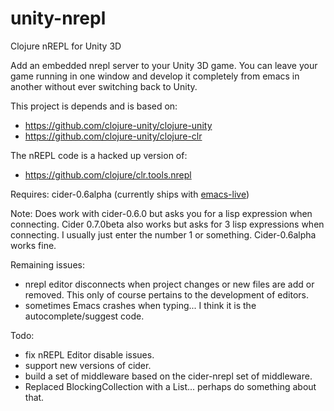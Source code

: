 unity-nrepl
===========

Clojure nREPL for Unity 3D

Add an embedded nrepl server to your Unity 3D game. You can leave your game running in one window and develop it completely from emacs in another without ever switching back to Unity.

This project is depends and is based on:

* https://github.com/clojure-unity/clojure-unity
* https://github.com/clojure-unity/clojure-clr

The nREPL code is a hacked up version of:

* https://github.com/clojure/clr.tools.nrepl

Requires: cider-0.6alpha (currently ships with [emacs-live](https://github.com/overtone/emacs-live))

Note: Does work with cider-0.6.0 but asks you for a lisp expression when connecting. Cider 0.7.0beta also works but asks for 3 lisp expressions when connecting. I usually just enter the number 1 or something. Cider-0.6alpha works fine.

Remaining issues:
 * nrepl editor disconnects when project changes or new files are add or removed. This only of course pertains to the development of editors.
 * sometimes Emacs crashes when typing... I think it is the autocomplete/suggest code.

Todo:
* fix nREPL Editor disable issues.
* support new versions of cider.
* build a set of middleware based on the cider-nrepl set of middleware.
* Replaced BlockingCollection with a List... perhaps do something about that.
